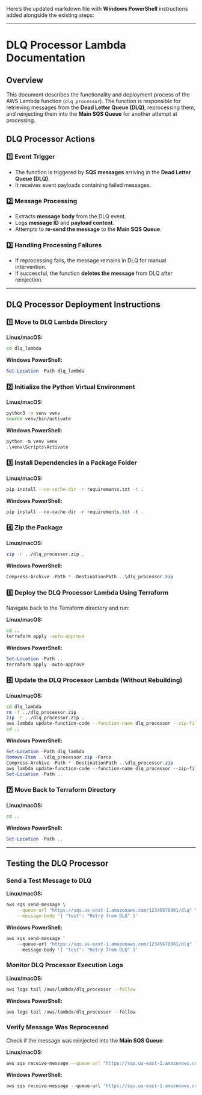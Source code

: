 Here’s the updated markdown file with **Windows PowerShell** instructions added alongside the existing steps:

---

# **DLQ Processor Lambda Documentation**

## **Overview**
This document describes the functionality and deployment process of the AWS Lambda function (`dlq_processor`). The function is responsible for retrieving messages from the **Dead Letter Queue (DLQ)**, reprocessing them, and reinjecting them into the **Main SQS Queue** for another attempt at processing.

## **DLQ Processor Actions**

### **1️⃣ Event Trigger**
- The function is triggered by **SQS messages** arriving in the **Dead Letter Queue (DLQ)**.
- It receives event payloads containing failed messages.

### **2️⃣ Message Processing**
- Extracts **message body** from the DLQ event.
- Logs **message ID** and **payload content**.
- Attempts to **re-send the message** to the **Main SQS Queue**.

### **3️⃣ Handling Processing Failures**
- If reprocessing fails, the message remains in DLQ for manual intervention.
- If successful, the function **deletes the message** from DLQ after reinjection.

---

## **DLQ Processor Deployment Instructions**

### **1️⃣ Move to DLQ Lambda Directory**
**Linux/macOS:**
```sh
cd dlq_lambda
```
**Windows PowerShell:**
```powershell
Set-Location -Path dlq_lambda
```

### **2️⃣ Initialize the Python Virtual Environment**
**Linux/macOS:**
```sh
python3 -m venv venv
source venv/bin/activate
```
**Windows PowerShell:**
```powershell
python -m venv venv
.\venv\Scripts\Activate
```

### **3️⃣ Install Dependencies in a Package Folder**
**Linux/macOS:**
```sh
pip install --no-cache-dir -r requirements.txt -t .
```
**Windows PowerShell:**
```powershell
pip install --no-cache-dir -r requirements.txt -t .
```

### **4️⃣ Zip the Package**
**Linux/macOS:**
```sh
zip -r ../dlq_processor.zip .
```
**Windows PowerShell:**
```powershell
Compress-Archive -Path * -DestinationPath ..\dlq_processor.zip
```

### **5️⃣ Deploy the DLQ Processor Lambda Using Terraform**
Navigate back to the Terraform directory and run:

**Linux/macOS:**
```sh
cd ..
terraform apply -auto-approve
```
**Windows PowerShell:**
```powershell
Set-Location -Path ..
terraform apply -auto-approve
```

### **6️⃣ Update the DLQ Processor Lambda (Without Rebuilding)**
**Linux/macOS:**
```sh
cd dlq_lambda
rm -f ../dlq_processor.zip
zip -r ../dlq_processor.zip .
aws lambda update-function-code --function-name dlq_processor --zip-file fileb://../dlq_processor.zip
cd ..
```
**Windows PowerShell:**
```powershell
Set-Location -Path dlq_lambda
Remove-Item ..\dlq_processor.zip -Force
Compress-Archive -Path * -DestinationPath ..\dlq_processor.zip
aws lambda update-function-code --function-name dlq_processor --zip-file fileb://../dlq_processor.zip
Set-Location -Path ..
```

### **7️⃣ Move Back to Terraform Directory**
**Linux/macOS:**
```sh
cd ..
```
**Windows PowerShell:**
```powershell
Set-Location -Path ..
```

---

## **Testing the DLQ Processor**

### **Send a Test Message to DLQ**
**Linux/macOS:**
```sh
aws sqs send-message \
    --queue-url "https://sqs.us-east-1.amazonaws.com/12345678901/dlq" \
    --message-body '{ "test": "Retry from DLQ" }'
```
**Windows PowerShell:**
```powershell
aws sqs send-message `
    --queue-url "https://sqs.us-east-1.amazonaws.com/12345678901/dlq" `
    --message-body '{ "test": "Retry from DLQ" }'
```

### **Monitor DLQ Processor Execution Logs**
**Linux/macOS:**
```sh
aws logs tail /aws/lambda/dlq_processor --follow
```
**Windows PowerShell:**
```powershell
aws logs tail /aws/lambda/dlq_processor --follow
```

### **Verify Message Was Reprocessed**
Check if the message was reinjected into the **Main SQS Queue**:

**Linux/macOS:**
```sh
aws sqs receive-message --queue-url "https://sqs.us-east-1.amazonaws.com/12345678901/main-queue"
```
**Windows PowerShell:**
```powershell
aws sqs receive-message --queue-url "https://sqs.us-east-1.amazonaws.com/12345678901/main-queue"
```